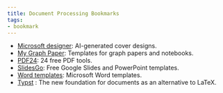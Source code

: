 ```yaml
---
title: Document Processing Bookmarks
tags:
- bookmark
---
```


- [Microsoft designer](https://designer.microsoft.com/): AI-generated cover designs.
- [My Graph Paper](https://www.mygraphpaper.com/): Templates for graph papers and notebooks.
- [PDF24](https://tools.pdf24.org/en/): 24 free PDF tools.
- [SlidesGo](https://slidesgo.com/): Free Google Slides and PowerPoint templates.
- [Word templates](https://www.vertex42.com/WordTemplates/): Microsoft Word templates.
- [Typst](https://typst.app/) : The new foundation for documents as an alternative to LaTeX.
